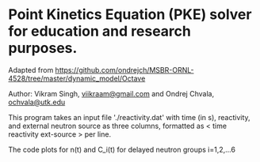 # Point Kinetics Equation (PKE) solver for education and research purposes.

Adapted from https://github.com/ondrejch/MSBR-ORNL-4528/tree/master/dynamic_model/Octave

Author: Vikram Singh, viikraam@gmail.com and Ondrej Chvala, ochvala@utk.edu

This program takes an input file './reactivity.dat' with time (in s), reactivity,
and external neutron source as three columns, formatted as
< time reactivity ext-source > per line. 

The code plots for n(t) and C_i(t) for delayed neutron groups i=1,2,...6

